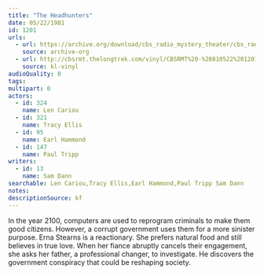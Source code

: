 ```yaml
---
title: "The Headhunters"
date: 05/22/1981
id: 1201
urls: 
  - url: https://archive.org/download/cbs_radio_mystery_theater/cbs_radio_mystery_theater-1201-1250.zip/cbs_radio_mystery_theater-1201-1250%2Fcbsrmt_1201_the_headhunters.mp3
    source: archive-org
  - url: http://cbsrmt.thelongtrek.com/vinyl/CBSRMT%20-%20810522%201201%20The%20Headhunters_afrts.mp3
    source: kl-vinyl
audioQuality: 0
tags: 
multipart: 0
actors:  
  - id: 324
    name: Len Cariou  
  - id: 321
    name: Tracy Ellis  
  - id: 95
    name: Earl Hammond  
  - id: 147
    name: Paul Tripp
writers:  
  - id: 13
    name: Sam Dann
searchable: Len Cariou,Tracy Ellis,Earl Hammond,Paul Tripp Sam Dann
notes: 
descriptionSource: kf
---
```

In the year 2100, computers are used to reprogram criminals to make them good citizens. However, a corrupt government uses them for a more sinister purpose. Erna Stearns is a reactionary. She prefers natural food and still believes in true love. When her fiance abruptly cancels their engagement, she asks her father, a professional changer, to investigate. He discovers the government conspiracy that could be reshaping society.